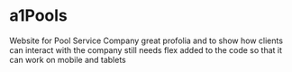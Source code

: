 # a1Pools

Website for Pool Service Company great profolia and to show how clients can interact with the company
still needs flex added to the code so that it can work on mobile and tablets
